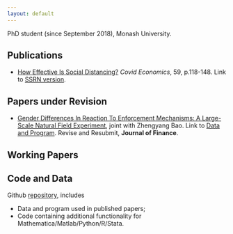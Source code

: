 ```yaml
---
layout: default
---
```


PhD student (since September 2018), Monash University.



## Publications

- [How Effective Is Social Distancing?](https://cepr.org/file/10060/download?token=eOeGMKrX) *Covid Economics*, 59, p.118-148. Link to [SSRN version](https://papers.ssrn.com/sol3/papers.cfm?abstract_id=3680321). 



## Papers under Revision

- [Gender Differences In Reaction To Enforcement Mechanisms: A Large-Scale Natural Field Experiment](https://papers.ssrn.com/sol3/papers.cfm?abstract_id=3641282), joint with Zhengyang Bao. Link to [Data and Program](https://github.com/difang-huang?tab=repositories). Revise and Resubmit, **Journal of Finance**.



## Working Papers



## Code and Data

Github [repository](https://github.com/difang-huang?tab=repositories), includes

- Data and program used in published papers;
- Code containing additional functionality for Mathematica/Matlab/Python/R/Stata.
